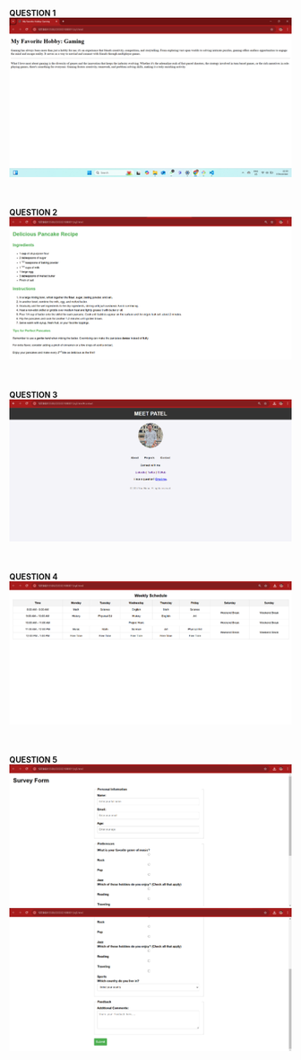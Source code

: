 **QUESTION 1**
![My Photo](IMAGES/q1.png)
<br><br><br><br>
**QUESTION 2**
![My Photo](IMAGES/q2.png)
<br><br><br><br>
**QUESTION 3**
![My Photo](IMAGES/q3.png)
<br><br><br><br>
**QUESTION 4**
![My Photo](IMAGES/q4.png)
<br><br><br><br>
**QUESTION 5**
![My Photo](IMAGES/q5(1).png)
![My Photo](IMAGES/q5(2).png)

